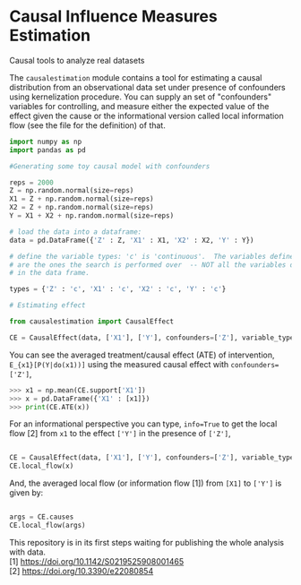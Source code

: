# Causal Influence Measures Estimation
Causal tools to analyze real datasets 

The `causalestimation` module contains a tool for estimating a causal distribution from an observational data set under presence of confounders using kernelization procedure. You can supply an set of "confounders" variables for controlling, and measure either the expected value of the effect given the cause or the informational version called local information flow (see the file for the definition) of that.

```python
import numpy as np
import pandas as pd

#Generating some toy causal model with confounders 

reps = 2000
Z = np.random.normal(size=reps)
X1 = Z + np.random.normal(size=reps)
X2 = Z + np.random.normal(size=reps)
Y = X1 + X2 + np.random.normal(size=reps)

# load the data into a dataframe:
data = pd.DataFrame({'Z' : Z, 'X1' : X1, 'X2' : X2, 'Y' : Y})

# define the variable types: 'c' is 'continuous'.  The variables defined here
# are the ones the search is performed over  -- NOT all the variables defined
# in the data frame.

types = {'Z' : 'c', 'X1' : 'c', 'X2' : 'c', 'Y' : 'c'}

# Estimating effect

from causalestimation import CausalEffect

CE = CausalEffect(data, ['X1'], ['Y'], confounders=['Z'], variable_types=types)
```

You can see the averaged treatment/causal effect (ATE) of intervention, `E_{x1}[P(Y|do(x1))]` using the measured causal effect with `confounders=['Z']`,
```python
>>> x1 = np.mean(CE.support['X1'])
>>> x = pd.DataFrame({'X1' : [x1]})
>>> print(CE.ATE(x))
```

For an informational perspective you can type, `info=True` to get the local flow [2] from `x1` to the effect `['Y']` in the presence of `['Z']`,
```python

CE = CausalEffect(data, ['X1'], ['Y'], confounders=['Z'], variable_types=types, info=True)
CE.local_flow(x)
```
And, the averaged local flow (or information flow [1]) from `[X1]` to `['Y']` is given by:
```python

args = CE.causes
CE.local_flow(args)
```

This repository is in its first steps waiting for publishing the whole analysis with data.\
[1] https://doi.org/10.1142/S0219525908001465 \
[2] https://doi.org/10.3390/e22080854
